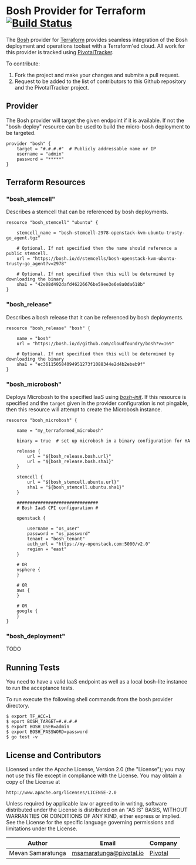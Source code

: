 # Bosh Provider for Terraform [![Build Status](https://travis-ci.org/mevansam/terraform-provider-bosh.svg?branch=master)](https://travis-ci.org/mevansam/terraform-provider-bosh)

The [Bosh](http://bosh.io/) provider for [Terraform](https://terraform.io/) provides seamless integration of the Bosh deployment and operations toolset with a Terraform'ed cloud. All work for this provider is tracked using [PivotalTracker](https://www.pivotaltracker.com/projects/1359482). 

To contribute:

1. Fork the project and make your changes and submite a pull request.
2. Request to be added to the list of contributors to this Github repository and the PivotalTracker project.

## Provider

The Bosh provider will target the given endpoint if it is available. If not the "bosh-deploy" resource can be used to build the micro-bosh deployment to be targeted.

```
provider "bosh" {
    target = "#.#.#.#"  # Publicly addressable name or IP
    username = "admin"
    password = "*****"
}
```

## Terraform Resources

### "bosh_stemcell"

Describes a stemcell that can be referenced by bosh deployments.

```
resource "bosh_stemcell" "ubuntu" {

    stemcell_name = "bosh-stemcell-2978-openstack-kvm-ubuntu-trusty-go_agent.tgz"
    
    # Optional. If not specified then the name should reference a public stemcell.
    url = "https://bosh.io/d/stemcells/bosh-openstack-kvm-ubuntu-trusty-go_agent?v=2978"
    
    # Optional. If not specified then this will be determined by downloading the binary
    sha1 = "42e08d492dafd46226676be59ee3e6e8a0da618b" 
}
```

### "bosh_release"

Describes a bosh release that it can be referenced by bosh deployments.

```
resource "bosh_release" "bosh" {

    name = "bosh"
    url = "https://bosh.io/d/github.com/cloudfoundry/bosh?v=169"
    
    # Optional. If not specified then this will be determined by downloading the binary
    sha1 = "ec361150584094951273f1088344e2d4b2ebeb9f"
}
```

### "bosh_microbosh"

Deploys Microbosh to the specified IaaS using *[bosh-init](https://github.com/cloudfoundry/bosh-init)*. If this resource is specified and the ```target``` given in the provider configuration is not pingable, then this resource will attempt to create the Microbosh instance.

```
resource "bosh_microbosh" {

    name = "my_terraformed_microbosh"
    
    binary = true  # set up microbosh in a binary configuration for HA
    
    release {
        url = "${bosh_release.bosh.url}"
        url = "${bosh_release.bosh.sha1}"
    }
    
    stemcell {
        url = "${bosh_stemcell.ubuntu.url}"
        sha1 = "${bosh_stemcell.ubuntu.sha1}"
    }

    ###############################
    # Bosh IaaS CPI configuration #

    openstack {
        
        username = "os_user"
        password = "os_password"
        tenant = "bosh_tenant"
        auth_url = "https://my-openstack.com:5000/v2.0"
        region = "east"
    }

    # OR
    vsphere {
    }

    # OR
    aws {
    }

    # OR
    google {
    }
}
```

### "bosh_deployment"

TODO

## Running Tests

You need to have a valid IaaS endpoint as well as a local bosh-lite instance to run the acceptance tests.

To run execute the following shell commands from the bosh provider directory.

```
$ export TF_ACC=1
$ eport BOSH_TARGET=#.#.#.#
$ export BOSH_USER=admin
$ export BOSH_PASSWORD=password
$ go test -v
```

## License and Contributors

Licensed under the Apache License, Version 2.0 (the "License");
you may not use this file except in compliance with the License.
You may obtain a copy of the License at

    http://www.apache.org/licenses/LICENSE-2.0

Unless required by applicable law or agreed to in writing, software
distributed under the License is distributed on an "AS IS" BASIS,
WITHOUT WARRANTIES OR CONDITIONS OF ANY KIND, either express or implied.
See the License for the specific language governing permissions and
limitations under the License.

Author | Email | Company
-------|-------|--------
Mevan Samaratunga | msamaratunga@pivotal.io | [Pivotal](http://www.pivotal.io)
